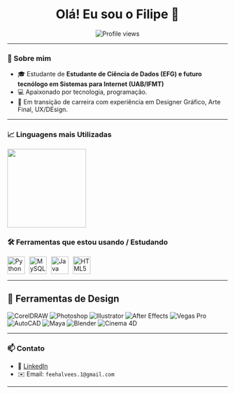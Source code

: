 <h1 align="center">Olá! Eu sou o Filipe 👋</h1>

<p align="center">
  <img src="https://komarev.com/ghpvc/?username=filipealvs&style=flat-square&color=blue" alt="Profile views" />
</p>

---

### 🧠 Sobre mim

- 🎓 Estudante de **Estudante de Ciência de Dados (EFG) e futuro tecnólogo em Sistemas para Internet (UAB/IFMT)**
- 💻 Apaixonado por tecnologia, programação.  
- 🔧 Em transição de carreira com experiência em Designer Gráfico, Arte Final, UX/DEsign.
---

### 📈 Linguagens mais Utilizadas 

  <img height="180em" src="https://github-readme-stats.vercel.app/api/top-langs/?username=filipealvs&layout=compact&theme=radical"/>
</div>

### 🛠️ Ferramentas que estou usando / Estudando

<div style="display: flex; flex-wrap: wrap; gap: 10px;">
  <img height="40" src="https://cdn.jsdelivr.net/gh/devicons/devicon/icons/python/python-original.svg" alt="Python" title="Python"/>
  <img height="40" src="https://cdn.jsdelivr.net/gh/devicons/devicon/icons/mysql/mysql-original.svg" alt="MySQL" title="MySQL"/>
  <img height="40" src="https://cdn.jsdelivr.net/gh/devicons/devicon/icons/java/java-original.svg" alt="Java" title="Java"/>
  <img height="40" src="https://cdn.jsdelivr.net/gh/devicons/devicon/icons/html5/html5-original.svg" alt="HTML5" title="HTML5"/>
</div>

---

## 🎨 Ferramentas de Design

![CorelDRAW](https://img.shields.io/badge/CORELDRAW-00B388?style=for-the-badge&logo=coreldraw&logoColor=white)
![Photoshop](https://img.shields.io/badge/PHOTOSHOP-31A8FF?style=for-the-badge&logo=adobephotoshop&logoColor=white)
![Illustrator](https://img.shields.io/badge/ILLUSTRATOR-FF9A00?style=for-the-badge&logo=adobeillustrator&logoColor=white)
![After Effects](https://img.shields.io/badge/AFTER%20EFFECTS-9999FF?style=for-the-badge&logo=adobeaftereffects&logoColor=white)
![Vegas Pro](https://img.shields.io/badge/VEGAS%20PRO-0091EA?style=for-the-badge&logo=sony&logoColor=white)
![AutoCAD](https://img.shields.io/badge/AUTOCAD-E2231A?style=for-the-badge&logo=autodesk&logoColor=white)
![Maya](https://img.shields.io/badge/AUTODESK%20MAYA-2F7DB3?style=for-the-badge&logo=autodesk&logoColor=white)
![Blender](https://img.shields.io/badge/BLENDER-F5792A?style=for-the-badge&logo=blender&logoColor=white)
![Cinema 4D](https://img.shields.io/badge/CINEMA%204D-011A6A?style=for-the-badge&logo=maxon&logoColor=white)


---

### 📫 Contato

- 💼 [LinkedIn](https://www.linkedin.com/in/filipe-alves-19119020b/)
- ✉️ Email: `feehalvees.1@gmail.com`

---

